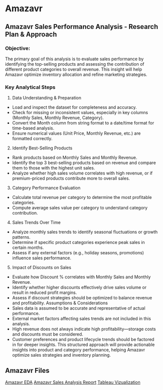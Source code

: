 # Amazavr
## Amazavr Sales Performance Analysis - Research Plan & Approach
### Objective: 
The primary goal of this analysis is to evaluate sales performance by identifying the top-selling products and assessing the contribution of different product categories to overall revenue. This insight will help Amazavr optimize inventory allocation and refine marketing strategies.  
### Key Analytical Steps 
1. Data Understanding & Preparation
- Load and inspect the dataset for completeness and accuracy.
- Check for missing or inconsistent values, especially in key columns (Monthly Sales, Monthly Revenue, Category).
- Convert the Month column from string format to a date/time format for time-based analysis.
- Ensure numerical values (Unit Price, Monthly Revenue, etc.) are formatted correctly. 
2. Identify Best-Selling Products
- Rank products based on Monthly Sales and Monthly Revenue.
- Identify the top 3 best-selling products based on revenue and compare them to those with the highest unit sales.
- Analyze whether high sales volume correlates with high revenue, or if premium-priced products contribute more to overall sales. 
3. Category Performance Evaluation 
- Calculate total revenue per category to determine the most profitable categories.
- Compute average sales value per category to understand category contribution. 
4. Sales Trends Over Time 
- Analyze monthly sales trends to identify seasonal fluctuations or growth patterns.
- Determine if specific product categories experience peak sales in certain months.
- Assess if any external factors (e.g., holiday seasons, promotions) influence sales performance. 
5. Impact of Discounts on Sales
- Evaluate how Discount % correlates with Monthly Sales and Monthly Revenue.
- Identify whether higher discounts effectively drive sales volume or result in reduced profit margins.
- Assess if discount strategies should be optimized to balance revenue and profitability. Assumptions & Considerations
- Sales data is assumed to be accurate and representative of actual performance.
- External market factors affecting sales trends are not included in this analysis.
- High revenue does not always indicate high profitability—storage costs and discounts must be considered.
- Customer preferences and product lifecycle trends should be factored in for deeper insights. 
This structured approach will provide actionable insights into product and category performance, helping Amazavr optimize sales strategies and inventory planning.
## Amazavr Files
[Amazavr EDA](https://colab.research.google.com/drive/1FhxXDOIWQax6YsYmc4S3DaiVaSzxQXKf)
[Amazavr Sales Analysis Report](https://docs.google.com/document/d/17wVrUdAUgBkhxaDAZP9f4atEC3RJ8NluWrWfbF-J3v0/edit?tab=t.0)
[Tableau Vizualization](https://public.tableau.com/app/profile/dorothy.alinda/viz/AmazavrSalesPerormanceDashboard/Dashboard1)
